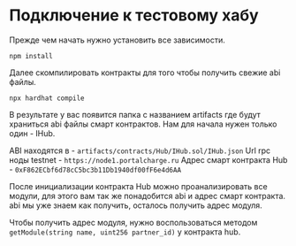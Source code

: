 # Подключение к тестовому хабу

Прежде чем начать нужно установить все зависимости.

`npm install`

Далее скомпилировать контракты для того чтобы получить свежие abi файлы.

`npx hardhat compile`

В результате у вас появится папка с названием artifacts где будут храниться abi файлы смарт контрактов. Нам для начала нужен только один - IHub.


ABI находятся в - `artifacts/contracts/Hub/IHub.sol/IHub.json`
Url rpc ноды testnet - `https://node1.portalcharge.ru`
Адрес смарт контракта Hub - `0xF862ECbf6d78cC5bc3b11Db1940df00fF6e4d6AA`

После инициализации контракта Hub можно проанализировать все модули, для этого вам так же понадобится abi и адрес смарт контракта. abi мы уже знаем как получить, осталось получить адрес модуля.

Чтобы получить адрес модуля, нужно воспользоваться методом `getModule(string name, uint256 partner_id)` у контракта hub. 

